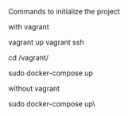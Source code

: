 Commands to initialize the project


with vagrant 

vagrant up
vagrant ssh 

cd /vagrant/

sudo docker-compose up 

without vagrant

sudo docker-compose up\
